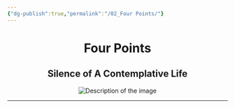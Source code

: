 ```yaml
---
{"dg-publish":true,"permalink":"/02_Four Points/"}
---
```


<div style="text-align: center;">
	<h1>Four Points</h1>
	<h2>Silence of A Contemplative Life</h2>
    <img src="https://i.imgur.com/ltrHco6_d.jpg?maxwidth=520&shape=thumb&fidelity=high" alt="Description of the image" style="max-width: 100%; height: auto;">
</div>
<hr>
